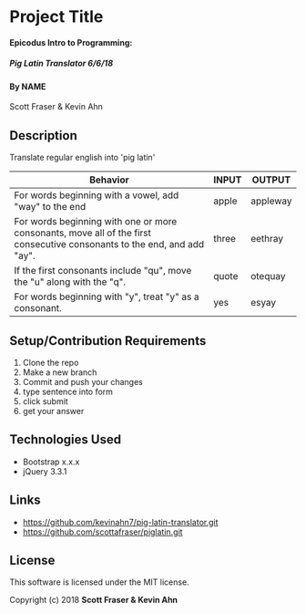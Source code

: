 # Project Title

#### Epicodus Intro to Programming:
##### Pig Latin Translator 6/6/18

#### By NAME
Scott Fraser & Kevin Ahn

## Description

Translate regular english into 'pig latin'

| Behavior	| INPUT	| OUTPUT |
| ----------| ----- | -------|
|For words beginning with a vowel, add "way" to the end | apple  | appleway   
|For words beginning with one or more consonants, move all of the first consecutive consonants to the end, and add "ay".  | three | eethray |
|If the first consonants include "qu", move the "u" along with the "q". | quote| otequay |
|For words beginning with "y", treat "y" as a consonant.|yes|	esyay

## Setup/Contribution Requirements

1. Clone the repo
1. Make a new branch
1. Commit and push your changes
1. type sentence into form
1. click submit
1. get your answer

## Technologies Used

* Bootstrap x.x.x
* jQuery 3.3.1

## Links

* https://github.com/kevinahn7/pig-latin-translator.git
* https://github.com/scottafraser/piglatin.git

## License

This software is licensed under the MIT license.

Copyright (c) 2018 **Scott Fraser & Kevin Ahn**
